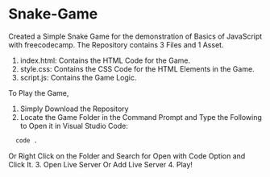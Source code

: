 # Snake-Game
 Created a Simple Snake Game for the demonstration of Basics of JavaScript with freecodecamp.
 The Repository contains 3 Files and 1 Asset.
 1. index.html: Contains the HTML Code for the Game.
 2. style.css: Contains the CSS Code for the HTML Elements in the Game.
 3. script.js: Contains the Game Logic.

To Play the Game, 
1. Simply Download the Repository 
2. Locate the Game Folder in the Command Prompt and Type the Following to Open it in Visual Studio Code:
```bash
  code .
```
Or Right Click on the Folder and Search for Open with Code Option and Click It.
3. Open Live Server Or Add Live Server
4. Play!
